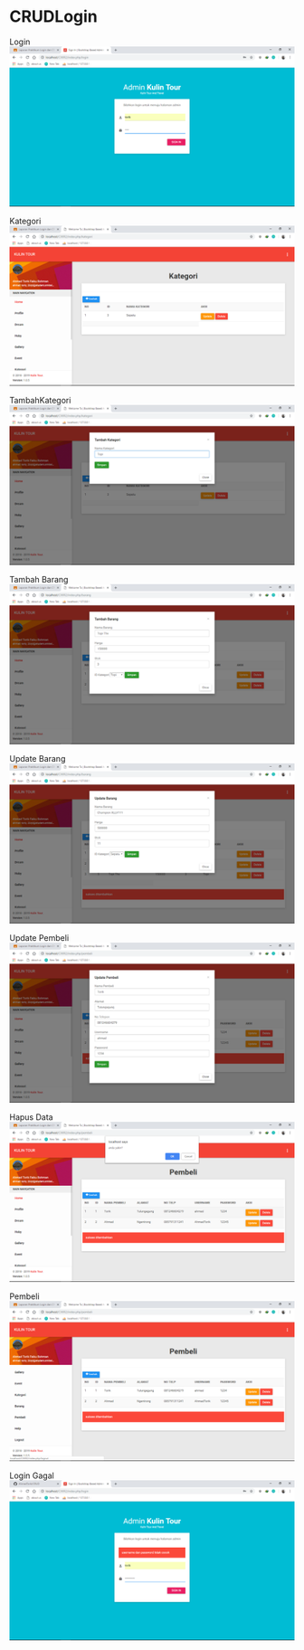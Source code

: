 # CRUDLogin

Login
![alt text](https://github.com/AhmadTorik/CRUDLogin/blob/master/Screenshoot/Screenshot%20(545).png)

Kategori
![alt text](https://github.com/AhmadTorik/CRUDLogin/blob/master/Screenshoot/Screenshot%20(546).png)

TambahKategori
![alt text](https://github.com/AhmadTorik/CRUDLogin/blob/master/Screenshoot/Screenshot%20(547).png)

Tambah Barang
![alt text](https://github.com/AhmadTorik/CRUDLogin/blob/master/Screenshoot/Screenshot%20(548).png)

Update Barang
![alt text](https://github.com/AhmadTorik/CRUDLogin/blob/master/Screenshoot/Screenshot%20(549).png)

Update Pembeli
![alt text](https://github.com/AhmadTorik/CRUDLogin/blob/master/Screenshoot/Screenshot%20(550).png)

Hapus Data
![alt text](https://github.com/AhmadTorik/CRUDLogin/blob/master/Screenshoot/Screenshot%20(551).png)

Pembeli
![alt text](https://github.com/AhmadTorik/CRUDLogin/blob/master/Screenshoot/Screenshot%20(552).png)

Login Gagal
![alt text](https://github.com/AhmadTorik/CRUDLogin/blob/master/Screenshoot/Screenshot%20(553).png)
